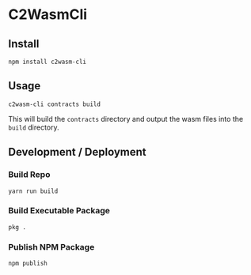 # C2WasmCli

## Install

`npm install c2wasm-cli`

## Usage

`c2wasm-cli contracts build`

This will build the `contracts` directory and output the wasm files into the `build` directory.

## Development / Deployment

### Build Repo

`yarn run build`

### Build Executable Package

`pkg .`

### Publish NPM Package

`npm publish`